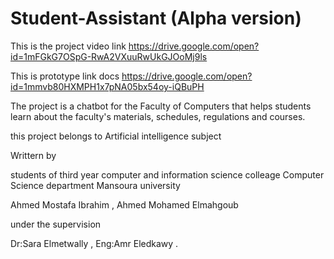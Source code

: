 # Student-Assistant (Alpha version)
This is the project video link
https://drive.google.com/open?id=1mFGkG7OSpG-RwA2VXuuRwUkGJOoMj9ls

This is prototype link docs 
https://drive.google.com/open?id=1mmvb80HXMPH1x7pNA05bx54oy-iQBuPH

The project is a chatbot for the Faculty of Computers that helps students learn about the faculty's materials, schedules, regulations and courses.


this project belongs to Artificial intelligence subject

Writtern by 
 
 students of third year computer and information science colleage Computer Science department Mansoura university 
 
 Ahmed Mostafa Ibrahim ,
 Ahmed Mohamed Elmahgoub
 
 under the supervision 
 
 Dr:Sara Elmetwally ,
 Eng:Amr Eledkawy .
	
 
 
